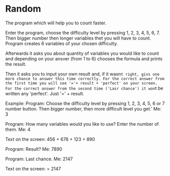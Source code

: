 Random
======

The program which will help you to count faster. 


Enter the program, choose the difficulty level by pressing 1, 2, 3, 4, 5, 6, 7. 
Then bigger number then longer variables thet you will have to count.
Program creates 6 variables of your chosen difficulty. 


Afterwards it asks you about quantity of variables you would like to count and depending on your ansver (from 1 to 6) 
chooses the formula and prints the result.

Then it asks you to input your own result and, if it wasn`t right, givs one more chance to answer this time correctly.
For the correct answer from the first time you will see '='+ result + 'perfect' on your screen.
For the correct answer from the second time ('Lasr chance') it won`t be written any 'perfect'. Just '=' + result.


Example:
Program: Choose the difficulty level by pressing 1, 2, 3, 4, 5, 6 or 7 number button. Then bigger number, then more difficult level you get.'
Me: 3

Program: How many variables would you like to use? Enter the number of them.
Me: 4

Text on the screen: 456 + 678 + 123 + 890

Program: Result?
Me: 7890

Program: Last chance.
Me: 2147

Text on the screen: = 2147
